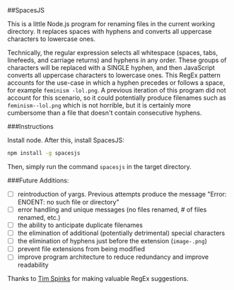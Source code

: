 ##SpacesJS

This is a little Node.js program for renaming files in the current working directory. It replaces spaces with hyphens and converts all uppercase characters to lowercase ones.

Technically, the regular expression selects all whitespace (spaces, tabs, linefeeds, and carriage returns) and hyphens in any order. These groups of characters will be replaced with a SINGLE hyphen, and then JavaScript converts all uppercase characters to lowercase ones. This RegEx pattern accounts for the use-case in which a hyphen precedes or follows a space, for example `feminism -lol.png`. A previous iteration of this program did not account for this scenario, so it could potentially produce filenames such as `feminism--lol.png` which is not horrible, but it is certainly more cumbersome than a file that doesn't contain consecutive hyphens.

###Instructions

Install node. After this, install SpacesJS:

```bash
npm install -g spacesjs
```

Then, simply run the command `spacesjs` in the target directory.

###Future Additions:

- [ ] reintroduction of yargs. Previous attempts produce the message "Error: ENOENT: no such file or directory"
- [ ] error handling and unique messages (no files renamed, # of files renamed, etc.)
- [ ] the ability to anticipate duplicate filenames
- [ ] the elimination of additional (potentially detrimental) special characters
- [ ] the elimination of hyphens just before the extension (`image-.png`)
- [ ] prevent file extensions from being modified
- [ ] improve program architecture to reduce redundancy and improve readability

Thanks to [Tim Spinks](https://github.com/monkishtypist) for making valuable RegEx suggestions.
